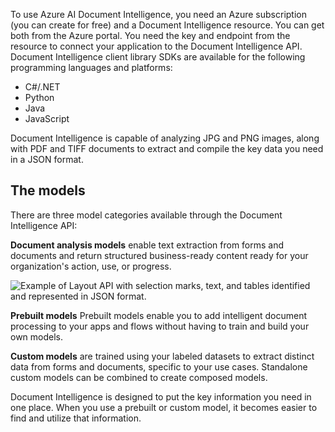 To use Azure AI Document Intelligence, you need an Azure subscription (you can create for free) and a Document Intelligence resource. You can get both from the Azure portal. You need the key and endpoint from the resource to connect your application to the Document Intelligence API. Document Intelligence client library SDKs are available for the following programming languages and platforms:

- C#/.NET
- Python
- Java
- JavaScript

Document Intelligence is capable of analyzing JPG and PNG images, along with PDF and TIFF documents to extract and compile the key data you need in a JSON format.

## The models

There are three model categories available through the Document Intelligence API:

**Document analysis models** enable text extraction from forms and documents and return structured business-ready content ready for your organization's action, use, or progress.

![Example of Layout API with selection marks, text, and tables identified and represented in JSON format.](../media/layout-tool-example.jpeg)

**Prebuilt models** Prebuilt models enable you to add intelligent document processing to your apps and flows without having to train and build your own models.

**Custom models** are trained using your labeled datasets to extract distinct data from forms and documents, specific to your use cases. Standalone custom models can be combined to create composed models.

Document Intelligence is designed to put the key information you need in one place. When you use a prebuilt or custom model, it becomes easier to find and utilize that information.
